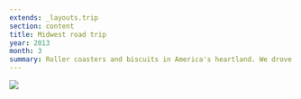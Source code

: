 ```yaml
---
extends: _layouts.trip
section: content
title: Midwest road trip
year: 2013
month: 3
summary: Roller coasters and biscuits in America's heartland. We drove around the Midwest, got caught in thunderstorms, and visited Mount Rushmore. Also House on the Rock.
---
```


![](/media/trips/2013-midwest/DSC_5376.jpg)
